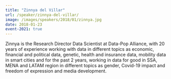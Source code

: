 ```yaml
---
title: "Zinnya del Villar"
url: /speaker/zinnya-del-villar/
image: /images/speakers/2018/01/zinnya.jpg
date: 2018-01-23
event-2021: true
---
```


Zinnya is the Research Director Data Scientist at Data-Pop Alliance, with 20 years of experience working with data in different topics as economic, financial and political data, genetic, health and insurance data, mobility data in smart cities and for the past 2 years, working in data for good in SSA, MENA and LATAM region in different topics as gender, Covid-19 impact and freedom of expression and media development.